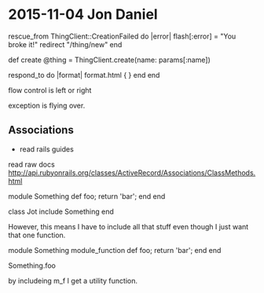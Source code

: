 # 2015-11-04 Jon Daniel

rescue_from ThingClient::CreationFailed do |error|
  flash[:error] = "You broke it!"
  redirect "/thing/new"
end

def create
  @thing = ThingClient.create(name: params[:name])
  
  respond_to do |format|
    format.html { }
  end
end


flow control is left or right

exception is flying over.

## Associations
- read rails guides

read raw docs
http://api.rubyonrails.org/classes/ActiveRecord/Associations/ClassMethods.html



module Something
    def foo; return 'bar'; end
end

class Jot
    include Something
end

However, this means I have to include all that stuff even though I just want that one function.


module Something
    module_function
    def foo; return 'bar'; end
end

Something.foo

by includeing m_f I get a utility function.
